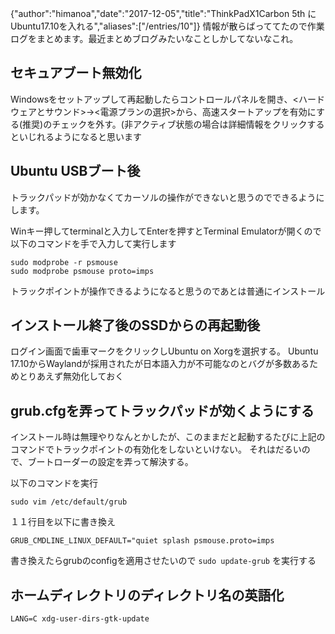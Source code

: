 {"author":"himanoa","date":"2017-12-05","title":"ThinkPadX1Carbon 5th にUbuntu17.10を入れる","aliases":["/entries/10"]}
情報が散らばっててたので作業ログをまとめます。最近まとめブログみたいなことしかしてないなこれ。

## セキュアブート無効化

Windowsをセットアップして再起動したらコントロールパネルを開き、<ハードウェアとサウンド>→<電源プランの選択>から、高速スタートアップを有効にする(推奨)のチェックを外す。(非アクティブ状態の場合は詳細情報をクリックするといじれるようになると思います

## Ubuntu USBブート後

トラックパッドが効かなくてカーソルの操作ができないと思うのでできるようにします。

Winキー押してterminalと入力してEnterを押すとTerminal Emulatorが開くので以下のコマンドを手で入力して実行します

```
sudo modprobe -r psmouse
sudo modprobe psmouse proto=imps
```

トラックポイントが操作できるようになると思うのであとは普通にインストール

## インストール終了後のSSDからの再起動後

ログイン画面で歯車マークをクリックしUbuntu on Xorgを選択する。
Ubuntu 17.10からWaylandが採用されたが日本語入力が不可能なのとバグが多数あるためとりあえず無効化しておく

## grub.cfgを弄ってトラックパッドが効くようにする

インストール時は無理やりなんとかしたが、このままだと起動するたびに上記のコマンドでトラックポイントの有効化をしないといけない。
それはだるいので、ブートローダーの設定を弄って解決する。

以下のコマンドを実行

`sudo vim /etc/default/grub`

１１行目を以下に書き換え

`GRUB_CMDLINE_LINUX_DEFAULT="quiet splash psmouse.proto=imps`

書き換えたらgrubのconfigを適用させたいので `sudo update-grub` を実行する

## ホームディレクトリのディレクトリ名の英語化

```
LANG=C xdg-user-dirs-gtk-update
```

